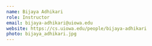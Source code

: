 ```yaml
---
name: Bijaya Adhikari
role: Instructor
email: bijaya-adhikari@uiowa.edu
website: https://cs.uiowa.edu/people/bijaya-adhikari
photo: bijaya_adhikari.jpg
---
```


<!--[Schedule an appointment](#){: .btn .btn-outline }-->
